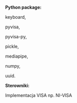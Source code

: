 **Python package:**

keyboard,

pyvisa,

pyvisa-py,

pickle,

mediapipe,

numpy,

uuid.

**Sterowniki:**

Implementacja VISA np. NI-VISA
